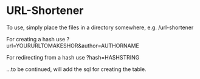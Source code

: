 URL-Shortener
=============
To use, simply place the files in a directory somewhere, e.g. /url-shortener

For creating a hash use ?url=YOURURLTOMAKESHOR&author=AUTHORNAME

For redirecting from a hash use ?hash=HASHSTRING


...to be continued, will add the sql for creating the table.
